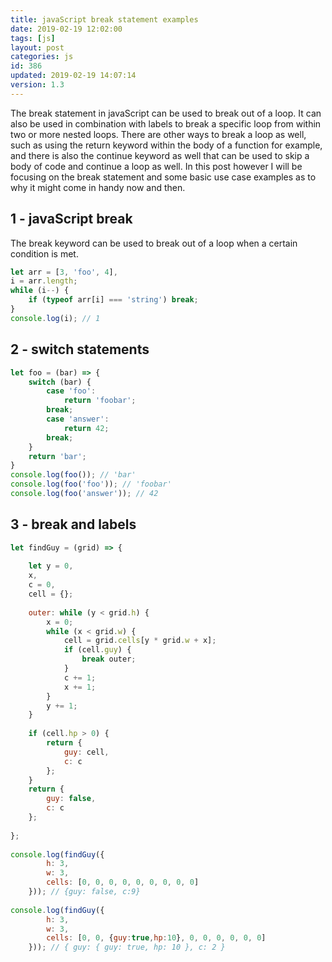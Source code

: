 ```yaml
---
title: javaScript break statement examples
date: 2019-02-19 12:02:00
tags: [js]
layout: post
categories: js
id: 386
updated: 2019-02-19 14:07:14
version: 1.3
---
```


The break statement in javaScript can be used to break out of a loop. It can also be used in combination with labels to break a specific loop from within two or more nested loops. There are other ways to break a loop as well, such as using the return keyword within the body of a function for example, and there is also the continue keyword as well that can be used to skip a body of code and continue a loop as well. In this post however I will be focusing on the break statement and some basic use case examples as to why it might come in handy now and then.

<!-- more -->

## 1 - javaScript break

The break keyword can be used to break out of a loop when a certain condition is met.

```js
let arr = [3, 'foo', 4],
i = arr.length;
while (i--) {
    if (typeof arr[i] === 'string') break;
}
console.log(i); // 1

```

## 2 - switch statements

```js
let foo = (bar) => {
    switch (bar) {
        case 'foo':
            return 'foobar';
        break;
        case 'answer':
            return 42;
        break;
    }
    return 'bar';
}
console.log(foo()); // 'bar'
console.log(foo('foo')); // 'foobar'
console.log(foo('answer')); // 42
```

## 3 - break and labels

```js
let findGuy = (grid) => {
 
    let y = 0,
    x,
    c = 0,
    cell = {};
 
    outer: while (y < grid.h) {
        x = 0;
        while (x < grid.w) {
            cell = grid.cells[y * grid.w + x];
            if (cell.guy) {
                break outer;
            }
            c += 1;
            x += 1;
        }
        y += 1;
    }
 
    if (cell.hp > 0) {
        return {
            guy: cell,
            c: c
        };
    }
    return {
        guy: false,
        c: c
    };
 
};
 
console.log(findGuy({
        h: 3,
        w: 3,
        cells: [0, 0, 0, 0, 0, 0, 0, 0, 0]
    })); // {guy: false, c:9}
 
console.log(findGuy({
        h: 3,
        w: 3,
        cells: [0, 0, {guy:true,hp:10}, 0, 0, 0, 0, 0, 0]
    })); // { guy: { guy: true, hp: 10 }, c: 2 }
```